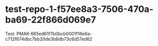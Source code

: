# test-repo-1-f57ee8a3-7506-470a-ba69-22f866d069e7
Test: PMAK-665ed61f7b0bcb0001f16e8a-c712f674dbc7bb20de3b6db73c6d57ed62
